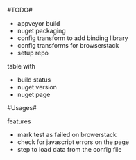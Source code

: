 #TODO#

- appveyor build
- nuget packaging
- config transform to add binding library
- config transforms for browserstack
- setup repo

table with

- build status
- nuget version
- nuget page

#Usages#

features

- mark test as failed on browerstack
- check for javascript errors on the page
- step to load data from the config file
